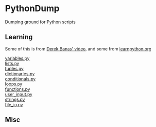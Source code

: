 # PythonDump
Dumping ground for Python scripts

## Learning

Some of this is from [Derek Banas' video](https://www.youtube.com/watch?v=N4mEzFDjqtA&list=PLGLfVvz_LVvSX7fVd4OUFp_ODd86H0ZIY&index=3&t=0s), and some from [learnpython.org](https://www.learnpython.org/)

[variables.py](https://github.com/James-P-D/PythonDump/blob/master/src/PyApp/PyApp/variables.py)  
[lists.py](https://github.com/James-P-D/PythonDump/blob/master/src/PyApp/PyApp/lists.py)  
[tuples.py](https://github.com/James-P-D/PythonDump/blob/master/src/PyApp/PyApp/tuples.py)  
[dictionaries.py](https://github.com/James-P-D/PythonDump/blob/master/src/PyApp/PyApp/dictionaries.py)  
[conditionals.py](https://github.com/James-P-D/PythonDump/blob/master/src/PyApp/PyApp/conditionals.py)  
[loops.py](https://github.com/James-P-D/PythonDump/blob/master/src/PyApp/PyApp/loops.py)  
[functions.py](https://github.com/James-P-D/PythonDump/blob/master/src/PyApp/PyApp/functions.py)  
[user_input.py](https://github.com/James-P-D/PythonDump/blob/master/src/PyApp/PyApp/user_input.py)  
[strings.py](https://github.com/James-P-D/PythonDump/blob/master/src/PyApp/PyApp/strings.py)  
[file_io.py](https://github.com/James-P-D/PythonDump/blob/master/src/PyApp/PyApp/file_io.py)  

## Misc


